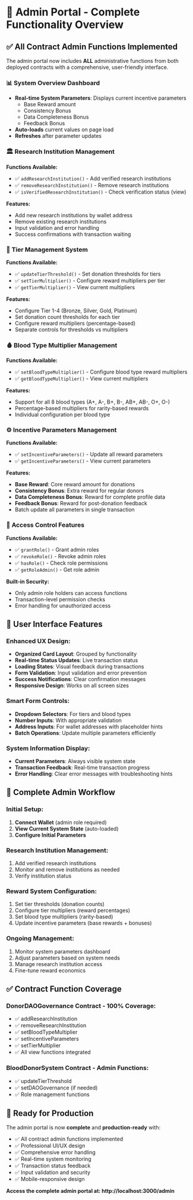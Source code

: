 # 🎯 Admin Portal - Complete Functionality Overview

## ✅ All Contract Admin Functions Implemented

The admin portal now includes **ALL** administrative functions from both deployed contracts with a comprehensive, user-friendly interface.

### 📊 **System Overview Dashboard**
- **Real-time System Parameters**: Displays current incentive parameters
  - Base Reward amount
  - Consistency Bonus
  - Data Completeness Bonus  
  - Feedback Bonus
- **Auto-loads** current values on page load
- **Refreshes** after parameter updates

### 🏛️ **Research Institution Management**
**Functions Available:**
- ✅ `addResearchInstitution()` - Add verified research institutions
- ✅ `removeResearchInstitution()` - Remove research institutions
- ✅ `isVerifiedResearchInstitution()` - Check verification status (view)

**Features:**
- Add new research institutions by wallet address
- Remove existing research institutions
- Input validation and error handling
- Success confirmations with transaction waiting

### 🎯 **Tier Management System**
**Functions Available:**
- ✅ `updateTierThreshold()` - Set donation thresholds for tiers
- ✅ `setTierMultiplier()` - Configure reward multipliers per tier
- ✅ `getTierMultiplier()` - View current multipliers

**Features:**
- Configure Tier 1-4 (Bronze, Silver, Gold, Platinum)
- Set donation count thresholds for each tier
- Configure reward multipliers (percentage-based)
- Separate controls for thresholds vs multipliers

### 🩸 **Blood Type Multiplier Management**
**Functions Available:**
- ✅ `setBloodTypeMultiplier()` - Configure blood type reward multipliers
- ✅ `getBloodTypeMultiplier()` - View current multipliers

**Features:**
- Support for all 8 blood types (A+, A-, B+, B-, AB+, AB-, O+, O-)
- Percentage-based multipliers for rarity-based rewards
- Individual configuration per blood type

### ⚙️ **Incentive Parameters Management**
**Functions Available:**
- ✅ `setIncentiveParameters()` - Update all reward parameters
- ✅ `getIncentiveParameters()` - View current parameters

**Features:**
- **Base Reward**: Core reward amount for donations
- **Consistency Bonus**: Extra reward for regular donors
- **Data Completeness Bonus**: Reward for complete profile data
- **Feedback Bonus**: Reward for post-donation feedback
- Batch update all parameters in single transaction

### 🔐 **Access Control Features**
**Functions Available:**
- ✅ `grantRole()` - Grant admin roles
- ✅ `revokeRole()` - Revoke admin roles  
- ✅ `hasRole()` - Check role permissions
- ✅ `getRoleAdmin()` - Get role admin

**Built-in Security:**
- Only admin role holders can access functions
- Transaction-level permission checks
- Error handling for unauthorized access

## 🎨 **User Interface Features**

### **Enhanced UX Design:**
- **Organized Card Layout**: Grouped by functionality
- **Real-time Status Updates**: Live transaction status
- **Loading States**: Visual feedback during transactions
- **Form Validation**: Input validation and error prevention
- **Success Notifications**: Clear confirmation messages
- **Responsive Design**: Works on all screen sizes

### **Smart Form Controls:**
- **Dropdown Selectors**: For tiers and blood types
- **Number Inputs**: With appropriate validation
- **Address Inputs**: For wallet addresses with placeholder hints
- **Batch Operations**: Update multiple parameters efficiently

### **System Information Display:**
- **Current Parameters**: Always visible system state
- **Transaction Feedback**: Real-time transaction progress
- **Error Handling**: Clear error messages with troubleshooting hints

## 🚀 **Complete Admin Workflow**

### **Initial Setup:**
1. **Connect Wallet** (admin role required)
2. **View Current System State** (auto-loaded)
3. **Configure Initial Parameters**

### **Research Institution Management:**
1. Add verified research institutions
2. Monitor and remove institutions as needed
3. Verify institution status

### **Reward System Configuration:**
1. Set tier thresholds (donation counts)
2. Configure tier multipliers (reward percentages)
3. Set blood type multipliers (rarity-based)
4. Update incentive parameters (base rewards + bonuses)

### **Ongoing Management:**
1. Monitor system parameters dashboard
2. Adjust parameters based on system needs
3. Manage research institution access
4. Fine-tune reward economics

## ✅ **Contract Function Coverage**

### **DonorDAOGovernance Contract - 100% Coverage:**
- ✅ addResearchInstitution
- ✅ removeResearchInstitution  
- ✅ setBloodTypeMultiplier
- ✅ setIncentiveParameters
- ✅ setTierMultiplier
- ✅ All view functions integrated

### **BloodDonorSystem Contract - Admin Functions:**
- ✅ updateTierThreshold
- ✅ setDAOGovernance (if needed)
- ✅ Role management functions

## 🎯 **Ready for Production**

The admin portal is now **complete** and **production-ready** with:
- ✅ All contract admin functions implemented
- ✅ Professional UI/UX design
- ✅ Comprehensive error handling
- ✅ Real-time system monitoring
- ✅ Transaction status feedback
- ✅ Input validation and security
- ✅ Mobile-responsive design

**Access the complete admin portal at: http://localhost:3000/admin**

